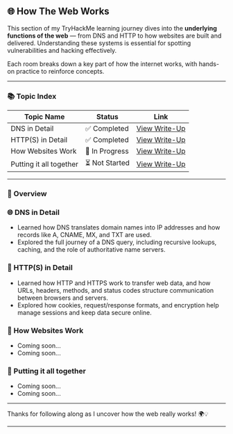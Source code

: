 ## 🌐 How The Web Works

This section of my TryHackMe learning journey dives into the **underlying functions of the web** — from DNS and HTTP to how websites are built and delivered. Understanding these systems is essential for spotting vulnerabilities and hacking effectively.

Each room breaks down a key part of how the internet works, with hands-on practice to reinforce concepts.

---

### 📚 Topic Index

| Topic Name            | Status         | Link                                                                 |
|-------------------------|----------------|----------------------------------------------------------------------|
| DNS in Detail           | ✅ Completed    | [View Write-Up](https://github.com/MQKGitHub/DNS-in-Detail)           |
| HTTP(S) in Detail       | ✅ Completed    | [View Write-Up](https://github.com/MQKGitHub/HTTP-HTTPS-in-Detail)    |
| How Websites Work       | 🔄 In Progress  | [View Write-Up](https://github.com/MQKGitHub/How-Websites-Work)       |
| Putting it all together | ⏳ Not Started  | [View Write-Up](https://github.com/MQKGitHub/Putting-it-all-Together) |

---

### 🧠 Overview

### 🌐 DNS in Detail  
- Learned how DNS translates domain names into IP addresses and how records like A, CNAME, MX, and TXT are used.  
- Explored the full journey of a DNS query, including recursive lookups, caching, and the role of authoritative name servers.

### 🔗 HTTP(S) in Detail
- Learned how HTTP and HTTPS work to transfer web data, and how URLs, headers, methods, and status codes structure communication between browsers and servers.  
- Explored how cookies, request/response formats, and encryption help manage sessions and keep data secure online.

### 🧱 How Websites Work  
- Coming soon...
- Coming soon...

### 🔄 Putting it all together  
- Coming soon...
- Coming soon...

---

Thanks for following along as I uncover how the web really works! 🌍💡

---
